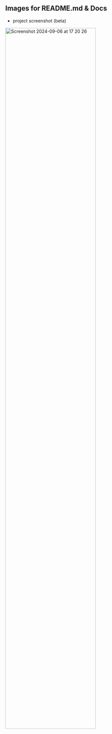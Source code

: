 ## Images for README.md & Docs

- project screenshot (beta)
  
<img width="75%" alt="Screenshot 2024-09-06 at 17 20 26" src="https://github.com/user-attachments/assets/c62aa6b3-668a-400d-ae24-5b44f1293055">
